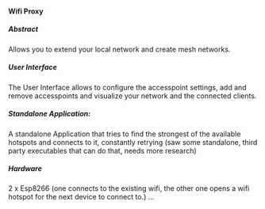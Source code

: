 #### Wifi Proxy

##### Abstract
Allows you to extend your local network and create mesh networks. 

##### User Interface
The User Interface allows to configure the accesspoint settings, add and remove accesspoints and visualize your network and the connected clients.

##### Standalone Application:
A standalone Application that tries to find the strongest of the available hotspots and connects to it,
constantly retrying (saw some standalone, third party executables that can do that, needs more research)

##### Hardware
2 x Esp8266 (one connects to the existing wifi, the other one opens a wifi hotspot for the next device to connect to.)
...
